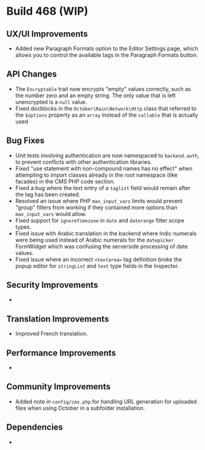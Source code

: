 # Build 468 (WIP)

## UX/UI Improvements
- Added new Paragraph Formats option to the Editor Settings page, which allows you to control the available tags in the Paragraph Formats button.

## API Changes
- The `Encryptable` trait now encrypts "empty" values correctly, such as the number zero and an empty string. The only value that is left unencrypted is a `null` value.
- Fixed docblocks in the `October\Rain\Network\Http` class that referred to the `$options` property as an `array` instead of the `callable` that is actually used

## Bug Fixes
- Unit tests involving authentication are now namespaced to `backend.auth`, to prevent conflicts with other authentication libraries.
- Fixed "use statement with non-compound names has no effect" when attempting to import classes already in the root namespace (like facades) in the CMS PHP code section.
- Fixed a bug where the text entry of a `taglist` field would remain after the tag has been created.
- Resolved an issue where PHP `max_input_vars` limits would prevent "group" filters from working if they contained more options than `max_input_vars` would allow.
- Fixed support for `ignoreTimezone` in `date` and `daterange` filter scope types.
- Fixed issue with Arabic translation in the backend where Indic numerals were being used instead of Arabic numerals for the `datepicker` FormWidget which was confusing the serverside processing of date values.
- Fixed issue where an incorrect `<textarea>` tag definition broke the popup editor for `stringList` and `text` type fields in the Inspector.

## Security Improvements
-

## Translation Improvements
- Improved French translation.

## Performance Improvements
-

## Community Improvements
- Added note in `config/cms.php` for handling URL generation for uploaded files when using October in a subfolder installation.

## Dependencies
-
